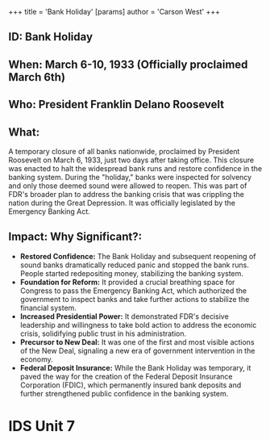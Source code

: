 +++
 title = 'Bank Holiday'
[params]
	author = 'Carson West'
+++
## ID: Bank Holiday

## When: March 6-10, 1933 (Officially proclaimed March 6th)

## Who: President Franklin Delano Roosevelt

## What: 
A temporary closure of all banks nationwide, proclaimed by President Roosevelt on March 6, 1933, just two days after taking office. This closure was enacted to halt the widespread bank runs and restore confidence in the banking system. During the "holiday," banks were inspected for solvency and only those deemed sound were allowed to reopen. This was part of FDR's broader plan to address the banking crisis that was crippling the nation during the Great Depression. It was officially legislated by the Emergency Banking Act.

## Impact: Why Significant?:
* **Restored Confidence:** The Bank Holiday and subsequent reopening of sound banks dramatically reduced panic and stopped the bank runs. People started redepositing money, stabilizing the banking system.
* **Foundation for Reform:** It provided a crucial breathing space for Congress to pass the Emergency Banking Act, which authorized the government to inspect banks and take further actions to stabilize the financial system.
* **Increased Presidential Power:** It demonstrated FDR's decisive leadership and willingness to take bold action to address the economic crisis, solidifying public trust in his administration.
* **Precursor to New Deal:** It was one of the first and most visible actions of the New Deal, signaling a new era of government intervention in the economy.
* **Federal Deposit Insurance:** While the Bank Holiday was temporary, it paved the way for the creation of the Federal Deposit Insurance Corporation (FDIC), which permanently insured bank deposits and further strengthened public confidence in the banking system.

# IDS Unit 7
